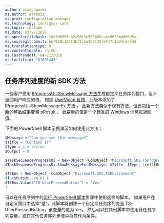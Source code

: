 ```yaml
---
author: aczechowski
ms.author: aaroncz
ms.prod: configuration-manager
ms.technology: configmgr-core
ms.topic: include
ms.date: 03/27/2020
ms.openlocfilehash: 28a0d0595ab2a50f9e503668ca4c9632b4600d5a
ms.sourcegitcommit: bbf820c35414bf2cba356f30fe047c1a34c5384d
ms.translationtype: HT
ms.contentlocale: zh-CN
ms.lasthandoff: 04/21/2020
ms.locfileid: "81691445"
---
```

## <a name="new-sdk-method-for-task-sequence-progress"></a><a name="bkmk_tsapi"></a> 任务序列进度的新 SDK 方法

<!--6448458-->

一些客户使用 [IProgressUI::ShowMessage 方法](../../../../../develop/reference/core/clients/client-classes/iprogressui--showmessage-method.md)生成自定义任务序列接口，但不返回用户响应的值。 根据 [UserVoice 反馈](https://configurationmanager.uservoice.com/forums/300492-ideas/suggestions/37304425-tsprogressui-showmessage-enable-output)，此版本添加了 IProgressUI::ShowMessageEx 方法  。 此新方法类似于现有方法，但还包括一个新的整数结果变量 pResult  。 此变量的值是一个标准的 [Windows 消息框返回值](https://docs.microsoft.com/windows/win32/api/winuser/nf-winuser-messagebox#return-value)。

下面的 PowerShell 脚本示例演示如何使用此方法：

```PowerShell
$Message = "Can you see this message?"
$Title = "Contoso IT"
$Type = 4 # Yes/No
$Output = 0

$TaskSequenceProgressUi = New-Object -ComObject "Microsoft.SMS.TSProgressUI"
$TaskSequenceProgressUi.ShowMessageEx($Message, $Title, $Type, [ref]$Output)

$TSEnv = New-Object -ComObject "Microsoft.SMS.TSEnvironment"
if ($Output -eq 6) {
$TSEnv.Value("TS-UserPressedButton") = 'Yes'
}
```

可以在任务序列中的[运行 PowerShell 脚本](../../../../../osd/understand/task-sequence-steps.md#BKMK_RunPowerShellScript)步骤中使用这样的脚本。 如果用户在自定义窗口中选择“是”，此脚本将创建一个自定义任务序列变量 TS-UserPressedButton，该变量的值为   `Yes`。 然后可以在其他脚本中使用此任务序列变量，或在其他任务序列步骤中将其作为条件。
